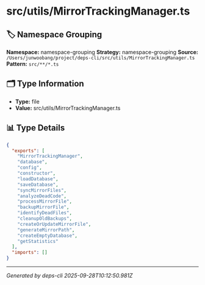 # src/utils/MirrorTrackingManager.ts

## 🏷️ Namespace Grouping

**Namespace:** namespace-grouping
**Strategy:** namespace-grouping
**Source:** `/Users/junwoobang/project/deps-cli/src/utils/MirrorTrackingManager.ts`
**Pattern:** `src/**/*.ts`

## 🗂️ Type Information

- **Type:** file
- **Value:** src/utils/MirrorTrackingManager.ts

## 📊 Type Details

```json
{
  "exports": [
    "MirrorTrackingManager",
    "database",
    "config",
    "constructor",
    "loadDatabase",
    "saveDatabase",
    "syncMirrorFiles",
    "analyzeDeadCode",
    "processMirrorFile",
    "backupMirrorFile",
    "identifyDeadFiles",
    "cleanupOldBackups",
    "createOrUpdateMirrorFile",
    "generateMirrorPath",
    "createEmptyDatabase",
    "getStatistics"
  ],
  "imports": []
}
```

---
*Generated by deps-cli 2025-09-28T10:12:50.981Z*
